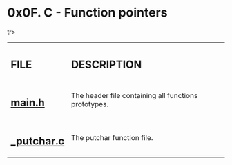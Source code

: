 <h1>0x0F. C - Function pointers</h1>

<table>
    tr>
        <td><h2><strong>FILE</strong></h2></td>
        <td><h2><strong>DESCRIPTION</strong></h2></td>
    </tr>
    <tr>
        <td><h2><a href="https://github.com/LivingDemonness28/alx-low_level_programming/blob/master/0x0F-function_pointers/main.h" target="_blank">main.h</a></h2></td>
        <td>The header file containing all functions prototypes.</td>
    </tr>
    <tr>
        <td><h2><a href="https://github.com/LivingDemonness28/alx-low_level_programming/blob/master/0x0F-function_pointers/_putchar.c" target="_blank">_putchar.c</a></h2></td>
        <td>The putchar function file.</td>
    </tr>
</table>